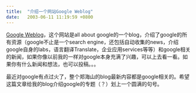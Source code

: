 ```yaml
---
title:  "介绍一个网站Google Weblog"
date:   2003-06-11 11:19:59 +0800
---
```


[Google Weblog](http://google.blogspace.com/)，这个网站是all about google的一个blog，介绍了google的所有资源（google不止是一个search engine，还包括自动收集的news，介绍google自身的labs，语言翻译Translate，企业应用services等等）和google相关的新闻，如果你像以前我的一样对google本身充满了兴趣，可以上去看一看。如果你有什么新闻和想法，也可以投稿。。。  

最近对google有点过火了，整个郑海山的blog最新内容都是google相关的。希望这篇文章给我的blog介绍google的专题（？）划上一个圆满的句号。  

